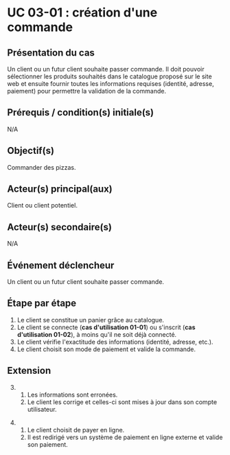 # UC 03-01 : création d'une commande

## Présentation du cas

Un client ou un futur client souhaite passer commande. Il doit pouvoir sélectionner les produits souhaités dans le catalogue proposé sur le site web et ensuite fournir toutes les informations requises (identité, adresse, paiement) pour permettre la validation de la commande.

## Prérequis / condition(s) initiale(s)

N/A

## Objectif(s)

Commander des pizzas.

## Acteur(s) principal(aux)

Client ou client potentiel.

## Acteur(s) secondaire(s)

N/A

## Événement déclencheur

Un client ou un futur client souhaite passer commande.

## Étape par étape

1. Le client se constitue un panier grâce au catalogue.
2. Le client se connecte (__cas d'utilisation 01-01__) ou s'inscrit (__cas d'utilisation 01-02__), à moins qu'il ne soit déjà connecté.
3. Le client vérifie l'exactitude des informations (identité, adresse, etc.).
4. Le client choisit son mode de paiement et valide la commande.

## Extension

3. 1. Les informations sont erronées.
   2. Le client les corrige et celles-ci sont mises à jour dans son compte utilisateur.

<!-- -->

4. 1. Le client choisit de payer en ligne.
   2. Il est redirigé vers un système de paiement en ligne externe et valide son paiement.
